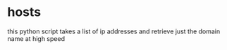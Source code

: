 # hosts
this python script takes a list of ip addresses and retrieve just the domain name at high speed
